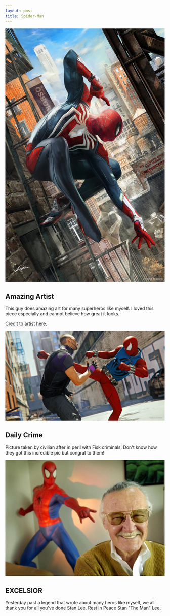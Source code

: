 ```yaml
---
layout: post
title: Spider-Man 
---
```


![SPIDER-MAN PS4](/images/testspider.jpg)

## Amazing Artist
This guy does amazing art for many superheros like myself. I loved this piece especially and cannot believe how great it looks.

[Credit to artist here](https://twitter.com/Lozifer).

![Civilian Picture](/images/civilian-picture.jpg)

## Daily Crime
Picture taken by civilian after in peril with Fisk criminals. Don't know how they got this incredible pic but congrat to them!

![Goodbye](/images/stanlee.jpg)

## EXCELSIOR

Yesterday past a legend that wrote about many heros like myself, we all thank you for all you've done Stan Lee. Rest in Peace Stan "The Man" Lee.
